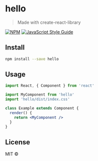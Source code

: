 # hello

> Made with create-react-library

[![NPM](https://img.shields.io/npm/v/hello.svg)](https://www.npmjs.com/package/hello) [![JavaScript Style Guide](https://img.shields.io/badge/code_style-standard-brightgreen.svg)](https://standardjs.com)

## Install

```bash
npm install --save hello
```

## Usage

```jsx
import React, { Component } from 'react'

import MyComponent from 'hello'
import 'hello/dist/index.css'

class Example extends Component {
  render() {
    return <MyComponent />
  }
}
```

## License

MIT © [](https://github.com/)
